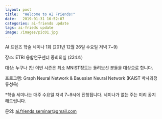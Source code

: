 ```yaml
---
layout: post
title:  "Welcome to AI Friends!"
date:   2019-01-31 16:52:07
categories: ai-friends update
tags: ai-frieds update
image: /images/pic01.jpg
---
```

AI 프렌즈 학술 세미나 1회 (201년 12월 26일 수요일 저녁 7~9)

장소: ETRI 융합연구센터 중회의실 (224호)

대상: 누구나 (단 이번 시즌은 최소 MNIST정도는 돌려보신 분들을 대상으로 합니다.

프로그램:
Graph Neural Network & Bauesian Neural Network (KAIST 박사과정 류성옥)

*학술 세미나는 매주 수요일 저녁 7~9시에 진행됩니다. 세미나가 없는 주는 미리 공지해드립니다.

문의: ai.friends.seminar@gmail.com

